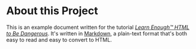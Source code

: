 # About this Project

This is an example document written for the tutorial [*Learn Enough™ HTML to Be Dangerous*](https://www.learnenough.com/html-tutorial). It's written in [Markdown](daringfireball.net/projects/markdown/), a plain-text format that's both easy to read and easy to convert to HTML.
